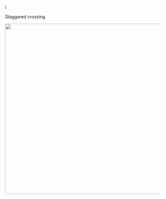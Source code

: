 
i

Staggered crossing

<img src=".pix/staggered_crossing.avif" style="width:550px; height: auto;">
